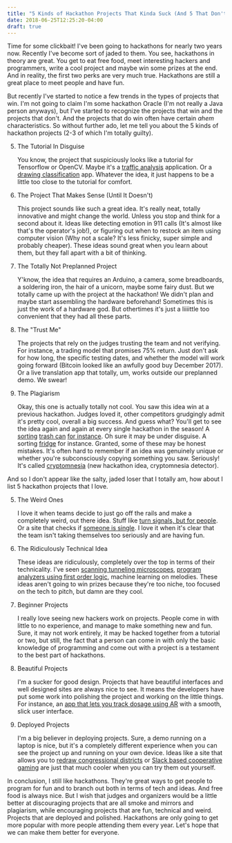 ```yaml
---
title: "5 Kinds of Hackathon Projects That Kinda Suck (And 5 That Don't)"
date: 2018-06-25T12:25:20-04:00
draft: true
---
```


Time for some clickbait! I've been going to hackathons for nearly two
years now. Recently I've become sort of jaded to them. You see,
hackathons in theory are great. You get to eat free food, meet
interesting hackers and programmers, write a cool project and maybe
win some prizes at the end. And in reality, the first two perks are
very much true. Hackathons are still a great place to meet people and
have fun.

But recently I've started to notice a few trends in the types of
projects that win. I'm not going to claim I'm some hackathon Oracle
(I'm not really a Java person anyways), but I've started to recognize
the projects that win and the projects that don't. And the projects
that do win often have certain *ahem* characteristics. So without
further ado, let me tell you about the 5 kinds of hackathon projects
(2-3 of which I'm totally guilty).

5. The Tutorial In Disguise

    You know, the project that suspiciously looks like a tutorial for
Tensorflow or OpenCV. Maybe it's a [traffic
analysis](https://medium.com/machine-learning-world/tutorial-making-road-traffic-counting-app-based-on-computer-vision-and-opencv-166937911660)
application. Or a [drawing
classification](https://www.tensorflow.org/tutorials/recurrent_quickdraw)
app. Whatever the idea, it just happens to be a little too close to
the tutorial for comfort.

4. The Project That Makes Sense (Until It Doesn't)

    This project sounds like such a great idea. It's really neat, totally
innovative and might change the world. Unless you stop and think for a
second about it. Ideas like detecting emotion in 911 calls (It's
almost like that's the operator's job!), or figuring out when to restock an
item using computer vision (Why not a scale? It's less finicky, super
simple and probably cheaper). These ideas sound great when you learn
about them, but they fall apart with a bit of thinking.

3. The Totally Not Preplanned Project

    Y'know, the idea that requires an Arduino, a camera, some breadboards,
a soldering iron, the hair of a unicorn, maybe some fairy dust. But we
totally came up with the project at the hackathon! We didn't plan and
maybe start assembling the hardware beforehand! Sometimes this is just
the work of a hardware god. But othertimes it's just a liiiittle too
convenient that they had all these parts.

2. The "Trust Me"

    The projects that rely on the judges trusting the team and not
verifying. For instance, a trading model that promises 75%
return. Just don't ask for how long, the specific testing dates, and
whether the model will work going forward (Bitcoin looked like an
awfully good buy December 2017). Or a live translation app that
totally, um, works outside our preplanned demo. We swear!

1. The Plagiarism

    Okay, this one is actually totally not cool. You saw this idea win at
a previous hackathon. Judges loved it, other competitors grudgingly
admit it's pretty cool, overall a big success. And guess what? You'll
get to see the idea again and again at every single hackathon in the
season! A [sorting](https://devpost.com/software/sorty-mcsortface)
[trash can](https://devpost.com/software/bittobin) [for
instance](https://devpost.com/software/greencan). Oh sure it may be
under disguise. A sorting
[fridge](https://devpost.com/software/frigid) for instance. Granted,
some of these may be honest mistakes. It's often hard to remember if
an idea was genuinely unique or whether you're subconsciously copying
something you saw. Seriously! It's called
[cryptomnesia](https://en.wikipedia.org/wiki/Cryptomnesia) (new
hackathon idea, cryptomnesia detector).

And so I don't appear like the salty, jaded loser that I totally am,
how about I list 5 hackathon projects that I love.

5. The Weird Ones

    I love it when teams decide to just go off the rails and make a
completely weird, out there idea. Stuff like [turn signals, but for
people](https://devpost.com/software/x-but-for-y). Or a site that
checks if [someone is
single](https://devpost.com/software/single-or-naw-w01og3). I love it
when it's clear that the team isn't taking themselves too seriously
and are having fun.

4. The Ridiculously Technical Idea

    These ideas are ridiculously, completely over the top in terms of
their technicality. I've seen [scanning tunneling
microscopes](https://devpost.com/software/angstroms-matter-imaging-atoms),
[program analyzers using first order
logic](https://devpost.com/software/program-programmer), machine
learning on melodies. These ideas aren't going to win prizes because
they're too niche, too focused on the tech to pitch, but damn are they
cool.

3. Beginner Projects

    I really love seeing new hackers work on projects. People come in with
little to no experience, and manage to make something new and
fun. Sure, it may not work entirely, it may be hacked together from a
tutorial or two, but still, the fact that a person can come in with
only the basic knowledge of programming and come out with a project is
a testament to the best part of hackathons.

2. Beautiful Projects

    I'm a sucker for good design. Projects that have beautiful
interfaces and well designed sites are always nice to see. It means
the developers have put some work into polishing the project and
working on the little things. For instance, an [app that lets you
track dosage using AR](https://devpost.com/software/pillar-egulwv)
with a smooth, slick user interface.

1. Deployed Projects

    I'm a big believer in deploying projects. Sure, a demo running on a
laptop is nice, but it's a completely different experience when you
can see the project up and running on your own device. Ideas like a
site that allows you to [redraw congressional
districts](https://devpost.com/software/gerry) or [Slack based
cooperative gaming](https://devpost.com/software/kokorawr) are just
that much cooler when you can try them out yourself.

In conclusion, I still like hackathons. They're great ways to get
people to program for fun and to branch out both in terms of tech and
ideas. And free food is always nice. But I wish that judges and
organizers would be a little better at discouraging projects that are
all smoke and mirrors and plagiarism, while encouraging projects that
are fun, technical and weird. Projects that are deployed and
polished. Hackathons are only going to get more popular with more
people attending them every year. Let's hope that we can make them
better for everyone.

